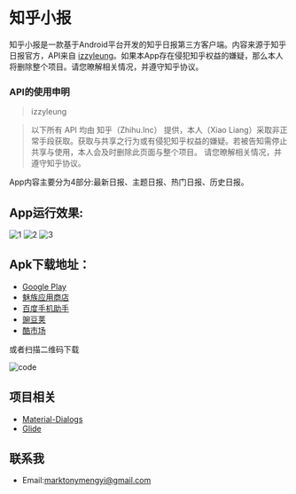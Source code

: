 # 知乎小报

知乎小报是一款基于Android平台开发的知乎日报第三方客户端。内容来源于知乎日报官方，API来自 [izzyleung](https://github.com/izzyleung)。如果本App存在侵犯知乎权益的嫌疑，那么本人将删除整个项目。请您暸解相关情况，并遵守知乎协议。

### API的使用申明
>izzyleung

> 以下所有 API 均由 知乎（Zhihu.Inc） 提供，本人（Xiao Liang）采取非正常手段获取。获取与共享之行为或有侵犯知乎权益的嫌疑。若被告知需停止共享与使用，本人会及时删除此页面与整个项目。
请您暸解相关情况，并遵守知乎协议。

App内容主要分为4部分:最新日报、主题日报、热门日报、历史日报。

## App运行效果:
![1](https://github.com/marktony/ZhiHuDaily/blob/master/1.png)
![2](https://github.com/marktony/ZhiHuDaily/blob/master/2.png)
![3](https://github.com/marktony/ZhiHuDaily/blob/master/3.png)


## Apk下载地址：
* [Google Play](https://play.google.com/store/apps/details?id=com.marktony.zhihudaily)
* [魅族应用商店](http://app.flyme.cn/apps/public/detail?package_name=com.marktony.zhihudaily)
* [百度手机助手](http://shouji.baidu.com/software/item?docid=9158461&from=as)
* [豌豆荚](http://www.wandoujia.com/apps/com.marktony.zhihudaily)
* [酷市场](http://www.coolapk.com/apk/com.marktony.zhihudaily)

或者扫描二维码下载

![code](https://github.com/marktony/ZhiHuDaily/blob/master/httpsplaygooglecomst.png)

## 项目相关
* [Material-Dialogs](https://github.com/afollestad/material-dialogs)
* [Glide](https://github.com/bumptech/glide)

## 联系我
* Email:[marktonymengyi@gmail.com](mailto:marktonymengyi@gmail.com)
